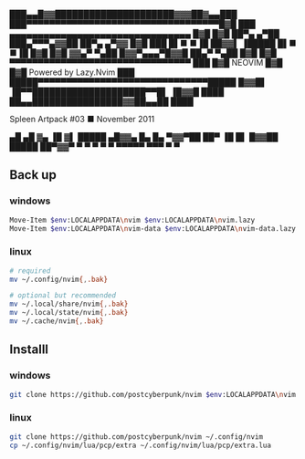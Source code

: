 
███▄▄█▓▓█████████████████████▓▓▓██▓▄▄███
███▀▀▀▀▀▀▀▀▀▀▀▀▀▀▀▀▀▀▀▀▀▀▀▀▀▀▀▀▀▀▀▀▀▀█▓█
███ ▄▄▄▄▄▄▄▄▄▄▄▄▄▄▄▄▄▄▄▄▄▄▄▄▄▄▄▄▄▄▄▄ █▓█
█▓█ ██▀▄ ▄▀██ ███▄▀▀▀▄▓▓██ ██▀▄ ▄▀▓▓ █▓█
███ █▌■   ■▐█ ██▓▓▌ ▐█████ █▌■   ■▐█ █▓█
█▓█ ▓▓▄▀ ▀▄██ █▓▓▀▄▄▄▀█▓▓█ ██▄▀ ▀▄██ █▓█
█▓█ ▀▀▀▀▀▀▀▀▀▀▀▀▀▀▀▀▀▀▀▀▀▀▀▀▀▀▀▀▀▀▀▀ ███
█▓█             NEOVIM               █▓█
█▓█       Powered by Lazy.Nvim       ███
█████▀▀▀▀▀▀▀▀▀▀▀▀▀▀▀▀▀▀▀▀▀▀▀▀▀▀▀▀▀▀█████
█▓▓█▌ ▐█▀▀████████████████████▀▀█▌ ▐█▓▓█
████  ██▄▄████████████████▓▓██▄▄██  ████

   Spleen Artpack #03 ■ November 2011

 ▄█ ▄█  ▓▄   ▐█ ▓▌  █████  ▄█▓▓▄  █▄ █▄
▀▓▓▀██  ██▀  ▐█ █▌  █▓▓██  █████  ██▀▓▓▀
  ▀  ▀  ▀     ▀ ▀   ▀▀▀▀▀   ▀▀▀   ▀  ▀
## Back up
### windows
```sh
Move-Item $env:LOCALAPPDATA\nvim $env:LOCALAPPDATA\nvim.lazy
Move-Item $env:LOCALAPPDATA\nvim-data $env:LOCALAPPDATA\nvim-data.lazy
```
### linux
```sh
# required
mv ~/.config/nvim{,.bak}

# optional but recommended
mv ~/.local/share/nvim{,.bak}
mv ~/.local/state/nvim{,.bak}
mv ~/.cache/nvim{,.bak}
```
## Installl
### windows
```sh
git clone https://github.com/postcyberpunk/nvim $env:LOCALAPPDATA\nvim
```
### linux
```sh
git clone https://github.com/postcyberpunk/nvim ~/.config/nvim
cp ~/.config/nvim/lua/pcp/extra ~/.config/nvim/lua/pcp/extra.lua
```
<!-- TODO: use .git/info/exclude/ for extra.lua at somepoint -->

